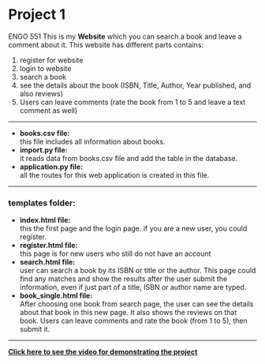 # Project 1

ENGO 551
This is my **Website** which you can search a book and leave a comment about it.
This website has different parts contains:
1. register for website
2. login to website
3. search a book
4. see the details about the book (ISBN, Title, Author, Year published, and also reviews)
5. Users can leave comments (rate the book from 1 to 5 and leave a text comment as well)
---
- **books.csv file:**   
this file includes all information about books.  
- **import.py file:**   
it reads data from books.csv file and add the table in the database.
- **application.py file:**  
all the routes for this web application is created in this file.  
---
### templates folder:  
- **index.html file:**  
this the first page and the login page. if you are a new user, you could register.  
- **register.html file:**  
this page is for new users who still do not have an account  
- **search.html file:**  
user can search a book by its ISBN or title or the author. This page could find any matches and show the results after the user submit the information, even if just part of a title, ISBN or author name are typed.  
- **book_single.html file:**  
After choosing one book from search page, the user can see the details about that book in this new page. It also shows the reviews on that book. Users can leave comments and rate the book (from 1 to 5), then submit it.  
---

[**Click here to see the video for demonstrating the project**](https://drive.google.com/file/d/1dOKPU8b5mTCAS0Oxj3nqLctqeyE-7E3q/view?usp=sharing)
